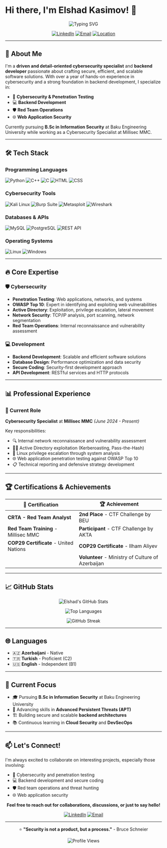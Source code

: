 # Hi there, I'm Elshad Kasimov! 👋

<div align="center">
  
![Typing SVG](https://readme-typing-svg.herokuapp.com?font=Fira+Code&pause=1000&color=36BCF7FF&width=435&lines=Cybersecurity+Specialist;Backend+Developer;Penetration+Tester;Problem+Solver)

[![LinkedIn](https://img.shields.io/badge/LinkedIn-0077B5?style=for-the-badge&logo=linkedin&logoColor=white)](https://linkedin.com/in/elsad-kasimov)
[![Email](https://img.shields.io/badge/Gmail-D14836?style=for-the-badge&logo=gmail&logoColor=white)](mailto:elsadkasimov5@gmail.com)
[![Location](https://img.shields.io/badge/Location-Baku%2C%20Azerbaijan-red?style=for-the-badge&logo=google-maps&logoColor=white)]()

</div>

---

## 🚀 About Me

I'm a **driven and detail-oriented cybersecurity specialist** and **backend developer** passionate about crafting secure, efficient, and scalable software solutions. With over a year of hands-on experience in cybersecurity and a strong foundation in backend development, I specialize in:

- 🔐 **Cybersecurity & Penetration Testing**
- 💻 **Backend Development**
- 🛡️ **Red Team Operations**
- 🌐 **Web Application Security**

Currently pursuing **B.Sc in Information Security** at Baku Engineering University while working as a Cybersecurity Specialist at Millisec MMC.

---

## 🛠️ Tech Stack

### Programming Languages
![Python](https://img.shields.io/badge/Python-3776AB?style=for-the-badge&logo=python&logoColor=white)
![C++](https://img.shields.io/badge/C++-00599C?style=for-the-badge&logo=cplusplus&logoColor=white)
![C](https://img.shields.io/badge/C-A8B9CC?style=for-the-badge&logo=c&logoColor=black)
![HTML](https://img.shields.io/badge/HTML5-E34F26?style=for-the-badge&logo=html5&logoColor=white)
![CSS](https://img.shields.io/badge/CSS3-1572B6?style=for-the-badge&logo=css3&logoColor=white)

### Cybersecurity Tools
![Kali Linux](https://img.shields.io/badge/Kali_Linux-557C94?style=for-the-badge&logo=kalilinux&logoColor=white)
![Burp Suite](https://img.shields.io/badge/Burp_Suite-FF6633?style=for-the-badge&logo=burpsuite&logoColor=white)
![Metasploit](https://img.shields.io/badge/Metasploit-2596CD?style=for-the-badge&logo=metasploit&logoColor=white)
![Wireshark](https://img.shields.io/badge/Wireshark-1679A7?style=for-the-badge&logo=wireshark&logoColor=white)

### Databases & APIs
![MySQL](https://img.shields.io/badge/MySQL-4479A1?style=for-the-badge&logo=mysql&logoColor=white)
![PostgreSQL](https://img.shields.io/badge/PostgreSQL-316192?style=for-the-badge&logo=postgresql&logoColor=white)
![REST API](https://img.shields.io/badge/REST_API-FF6C37?style=for-the-badge&logo=api&logoColor=white)

### Operating Systems
![Linux](https://img.shields.io/badge/Linux-FCC624?style=for-the-badge&logo=linux&logoColor=black)
![Windows](https://img.shields.io/badge/Windows-0078D6?style=for-the-badge&logo=windows&logoColor=white)

---

## 🔥 Core Expertise

### 🛡️ Cybersecurity
- **Penetration Testing**: Web applications, networks, and systems
- **OWASP Top 10**: Expert in identifying and exploiting web vulnerabilities
- **Active Directory**: Exploitation, privilege escalation, lateral movement
- **Network Security**: TCP/IP analysis, port scanning, network segmentation
- **Red Team Operations**: Internal reconnaissance and vulnerability assessment

### 💻 Development
- **Backend Development**: Scalable and efficient software solutions
- **Database Design**: Performance optimization and data security
- **Secure Coding**: Security-first development approach
- **API Development**: RESTful services and HTTP protocols

---

## 📊 Professional Experience

### 🎯 Current Role
**Cybersecurity Specialist** at **Millisec MMC** *(June 2024 - Present)*

Key responsibilities:
- 🔍 Internal network reconnaissance and vulnerability assessment
- 🏴‍☠️ Active Directory exploitation (Kerberoasting, Pass-the-Hash)
- 🐧 Linux privilege escalation through system analysis
- 🌐 Web application penetration testing against OWASP Top 10
- 📋 Technical reporting and defensive strategy development

---

## 🏆 Certifications & Achievements

<div align="center">

| 🏅 Certification | 🏆 Achievement |
|------------------|----------------|
| **CRTA - Red Team Analyst** | **2nd Place** - CTF Challenge by BEU |
| **Red Team Training** - Millisec MMC | **Participant** - CTF Challenge by AKTA |
| **COP29 Certificate** - United Nations | **COP29 Certificate** - Ilham Aliyev |
| | **Volunteer** - Ministry of Culture of Azerbaijan |

</div>

---

## 📈 GitHub Stats

<div align="center">
  
![Elshad's GitHub Stats](https://github-readme-stats.vercel.app/api?username=YOUR_GITHUB_USERNAME&show_icons=true&theme=radical&hide_border=true&count_private=true)

![Top Languages](https://github-readme-stats.vercel.app/api/top-langs/?username=YOUR_GITHUB_USERNAME&layout=compact&theme=radical&hide_border=true)

![GitHub Streak](https://github-readme-streak-stats.herokuapp.com/?user=YOUR_GITHUB_USERNAME&theme=radical&hide_border=true)

</div>

---

## 🌐 Languages

- 🇦🇿 **Azerbaijani** - Native
- 🇹🇷 **Turkish** - Proficient (C2)
- 🇺🇸 **English** - Independent (B1)

---

## 🎯 Current Focus

- 🎓 Pursuing **B.Sc in Information Security** at Baku Engineering University
- 🔬 Advancing skills in **Advanced Persistent Threats (APT)**
- 🏗️ Building secure and scalable **backend architectures**
- 📚 Continuous learning in **Cloud Security** and **DevSecOps**

---

## 📫 Let's Connect!

I'm always excited to collaborate on interesting projects, especially those involving:
- 🔐 Cybersecurity and penetration testing
- 💻 Backend development and secure coding
- 🛡️ Red team operations and threat hunting
- 🌐 Web application security

<div align="center">
  
**Feel free to reach out for collaborations, discussions, or just to say hello!**

[![LinkedIn](https://img.shields.io/badge/LinkedIn-Connect-blue?style=for-the-badge&logo=linkedin)](https://linkedin.com/in/elsad-kasimov)
[![Email](https://img.shields.io/badge/Email-Contact-red?style=for-the-badge&logo=gmail)](mailto:elsadkasimov5@gmail.com)

---

⭐ **"Security is not a product, but a process."** - Bruce Schneier

![Profile Views](https://komarev.com/ghpvc/?username=YOUR_GITHUB_USERNAME&color=brightgreen&style=flat-square)

</div>
